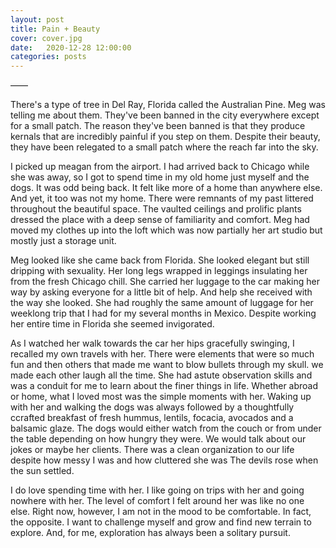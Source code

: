 ```yaml
---
layout: post
title: Pain + Beauty
cover: cover.jpg
date:   2020-12-28 12:00:00
categories: posts
---
```


——

There's a type of tree in Del Ray, Florida called the Australian Pine. Meg was telling me about them. They've been banned in the city everywhere except for a small patch. The reason they've been banned is that they produce kernals that are incredibly painful if you step on them. Despite their beauty, they have been relegated to a small patch where the reach far into the sky.

I picked up meagan from the airport. I had arrived back to Chicago while she was away, so I got to spend time in my old home just myself and the dogs. It was odd being back. It felt like more of a home than anywhere else. And yet, it too was not my home. There were remnants of my past littered throughout the beautiful space. The vaulted ceilings and prolific plants dressed the place with a deep sense of familiarity and comfort. Meg had moved my clothes up into the loft which was now partially her art studio but mostly just a storage unit.

Meg looked like she came back from Florida. She looked elegant but still dripping with sexuality. Her long legs wrapped in leggings insulating her from the fresh Chicago chill. She carried her luggage to the car making her way by asking everyone for a little bit of help. And help she received with the way she looked. She had roughly the same amount of luggage for her weeklong trip that I had for my several months in Mexico. Despite working her entire time in Florida she seemed invigorated.

As I watched her walk towards the car her hips gracefully swinging, I recalled my own travels with her. There were elements that were so much fun and then others that made me want to blow bullets through my skull. we made each other laugh all the time. She had astute observation skills and was a conduit for me to learn about the finer things in life.
Whether abroad or home, what I loved most was the simple moments with her. Waking up with her and walking the dogs was always followed by a thoughtfully ccrafted breakfast of fresh hummus, lentils, focacia, avocados and a balsamic glaze. The dogs would either watch from the couch or from under the table depending on how hungry they were. We would talk about our jokes or maybe her clients. There was a clean organization to our life despite how messy I was and how cluttered she was The devils rose when the sun settled.

I do love spending time with her. I like going on trips with her and going nowhere with her. The level of comfort I felt around her was like no one else. Right now, however, I am not in the mood to be comfortable. In fact, the opposite. I want to challenge myself and grow and find new terrain to explore. And, for me, exploration has always been a solitary pursuit.
